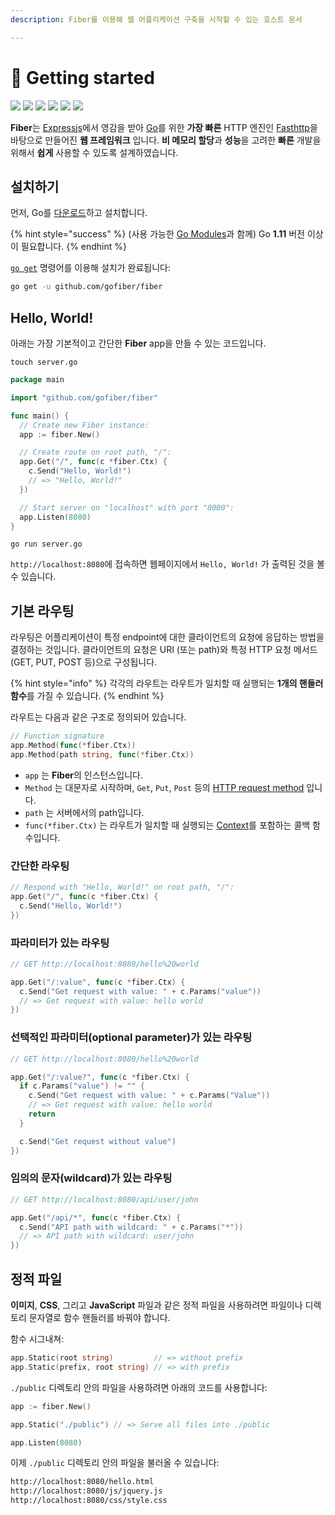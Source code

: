 ```yaml
---
description: Fiber를 이용해 웹 어플리케이션 구축을 시작할 수 있는 호스트 문서

---
```


# 📖  Getting started

[![](https://img.shields.io/github/release/gofiber/fiber?style=flat-square)](https://github.com/gofiber/fiber/releases) [![](https://img.shields.io/badge/api-documentation-blue?style=flat-square)](https://fiber.wiki) ![](https://img.shields.io/badge/goreport-A%2B-brightgreen?style=flat-square) [![](https://img.shields.io/badge/coverage-91%25-brightgreen?style=flat-square)](https://gocover.io/github.com/gofiber/fiber) [![](https://img.shields.io/travis/gofiber/fiber/master.svg?label=linux&style=flat-square)](https://travis-ci.org/gofiber/fiber) [![](https://img.shields.io/travis/gofiber/fiber/master.svg?label=windows&style=flat-square)](https://travis-ci.org/gofiber/fiber)

**Fiber**는 [Expressjs](https://github.com/expressjs/express)에서 영감을 받아 [Go](https://golang.org/doc/)를 위한 **가장 빠른** HTTP 엔진인 [Fasthttp](https://github.com/valyala/fasthttp)을 바탕으로 만들어진 **웹 프레임워크** 입니다. **비 메모리 할당**과 **성능**을 고려한 **빠른** 개발을 위해서 **쉽게** 사용할 수 있도록 설계하였습니다.

## 설치하기

먼저, Go를 [다운로드](https://golang.org/dl/)하고 설치합니다.

{% hint style="success" %}
\(사용 가능한 [Go Modules](https://golang.org/doc/go1.11#modules)과 함께) Go **1.11** 버전 이상이 필요합니다.
{% endhint %}

[`go get`](https://golang.org/cmd/go/#hdr-Add_dependencies_to_current_module_and_install_them) 명령어를 이용해 설치가 완료됩니다:

```bash
go get -u github.com/gofiber/fiber
```

## Hello, World!

아래는 가장 기본적이고 간단한 **Fiber** app을 만들 수 있는 코드입니다.

```text
touch server.go
```

```go
package main

import "github.com/gofiber/fiber"

func main() {
  // Create new Fiber instance:
  app := fiber.New()

  // Create route on root path, "/":
  app.Get("/", func(c *fiber.Ctx) {
    c.Send("Hello, World!")
    // => "Hello, World!"
  })

  // Start server on "localhost" with port "8080":
  app.Listen(8080)
}
```

```text
go run server.go
```

`http://localhost:8080`에 접속하면 웹페이지에서 `Hello, World!` 가 출력된 것을 볼 수 있습니다.

## 기본 라우팅

라우팅은 어플리케이션이 특정 endpoint에 대한 클라이언트의 요청에 응답하는 방법을 결정하는 것입니다. 클라이언트의 요청은 URI (또는 path)와 특정 HTTP 요청 메서드 (GET, PUT, POST 등)으로 구성됩니다.

{% hint style="info" %}
각각의 라우트는 라우트가 일치할 때 실행되는 **1개의 핸들러 함수**를 가질 수 있습니다.
{% endhint %}

라우트는 다음과 같은 구조로 정의되어 있습니다.

```go
// Function signature
app.Method(func(*fiber.Ctx))
app.Method(path string, func(*fiber.Ctx))
```

* `app` 는 **Fiber**의 인스턴스입니다.
* `Method` 는 대문자로 시작하며,  `Get`, `Put`, `Post` 등의 [HTTP request method](https://fiber.wiki/application#methods) 입니다.
* `path` 는 서버에서의 path입니다.
* `func(*fiber.Ctx)` 는 라우트가 일치할 때 실행되는 [Context](https://fiber.wiki/context)를 포함하는 콜백 함수입니다.

### 간단한 라우팅

```go
// Respond with "Hello, World!" on root path, "/":
app.Get("/", func(c *fiber.Ctx) {
  c.Send("Hello, World!")
})
```

### 파라미터가 있는 라우팅

```go
// GET http://localhost:8080/hello%20world

app.Get("/:value", func(c *fiber.Ctx) {
  c.Send("Get request with value: " + c.Params("value"))
  // => Get request with value: hello world
})
```

### 선택적인 파라미터(optional parameter)가 있는 라우팅

```go
// GET http://localhost:8080/hello%20world

app.Get("/:value?", func(c *fiber.Ctx) {
  if c.Params("value") != "" {
    c.Send("Get request with value: " + c.Params("Value"))
    // => Get request with value: hello world
    return
  }

  c.Send("Get request without value")
})
```

### 임의의 문자(wildcard)가 있는 라우팅

```go
// GET http://localhost:8080/api/user/john

app.Get("/api/*", func(c *fiber.Ctx) {
  c.Send("API path with wildcard: " + c.Params("*"))
  // => API path with wildcard: user/john
})
```

## 정적 파일

**이미지**, **CSS**, 그리고 **JavaScript** 파일과 같은 정적 파일을 사용하려면 파일이나 디렉토리 문자열로 함수 핸들러를 바꿔야 합니다.  

함수 시그내쳐:

```go
app.Static(root string)         // => without prefix
app.Static(prefix, root string) // => with prefix
```

`./public` 디렉토리 안의 파일을 사용하려면 아래의 코드를 사용합니다:

```go
app := fiber.New()

app.Static("./public") // => Serve all files into ./public

app.Listen(8080)
```

이제 `./public` 디렉토리 안의 파일을 불러올 수 있습니다:

```bash
http://localhost:8080/hello.html
http://localhost:8080/js/jquery.js
http://localhost:8080/css/style.css
```



